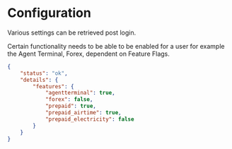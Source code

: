 # Configuration

Various settings can be retrieved post login.

<aside class="notice">
Certain functionality needs to be able to be enabled for a user for example the Agent Terminal, Forex, dependent on Feature Flags.
</aside>

```json
{
    "status": "ok",
    "details": {
        "features": {
            "agentterminal": true,
            "forex": false,
            "prepaid": true,
            "prepaid_airtime": true,
            "prepaid_electricity": false
        }
    }
}
